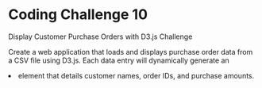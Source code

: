 # Coding Challenge 10
Display Customer Purchase Orders with D3.js Challenge

Create a web application that loads and displays purchase order data from a CSV file using D3.js. Each data entry will dynamically generate an <li> element that details customer names, order IDs, and purchase amounts.
 
